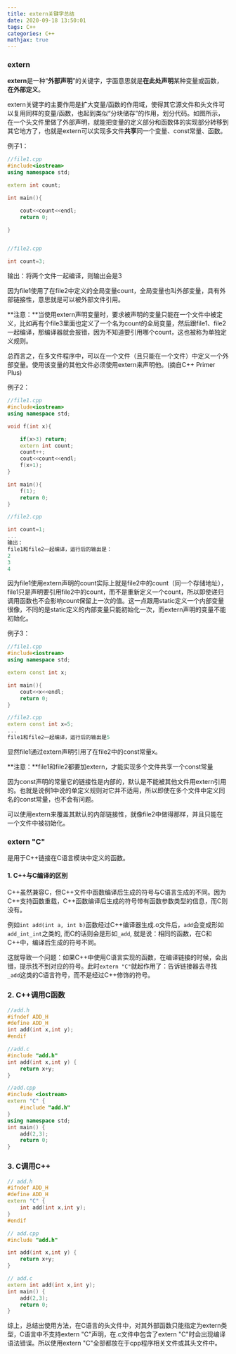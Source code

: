 ```yaml
---
title: extern关键字总结
date: 2020-09-18 13:50:01
tags: C++
categories: C++
mathjax: true
---
```

### extern

**extern**是一种“**外部声明**”的关键字，字面意思就是**在此处声明**某种变量或函数，**在外部定义**。

extern关键字的主要作用是扩大变量/函数的作用域，使得其它源文件和头文件可以复用同样的变量/函数，也起到类似“分块储存”的作用，划分代码。如图所示，在一个头文件里做了外部声明，就能把变量的定义部分和函数体的实现部分转移到其它地方了，也就是extern可以实现多文件**共享**同一个变量、const常量、函数。
<!--more-->
例子1：

```C++
//file1.cpp
#include<iostream>
using namespace std;

extern int count;

int main(){

	cout<<count<<endl;
	return 0;

}


//file2.cpp

int count=3;
```

输出：将两个文件一起编译，则输出会是3

因为file1使用了在file2中定义的全局变量count，全局变量也叫外部变量，具有外部链接性，意思就是可以被外部文件引用。

**注意：**当使用extern声明变量时，要求被声明的变量只能在一个文件中被定义，比如再有个file3里面也定义了一个名为count的全局变量，然后跟file1、file2一起编译，那编译器就会报错，因为不知道要引用哪个count，这也被称为单独定义规则。

总而言之，在多文件程序中，可以在一个文件（且只能在一个文件）中定义一个外部变量。使用该变量的其他文件必须使用extern来声明他。(摘自C++ Primer Plus)

例子2：

```C++
//file1.cpp
#include<iostream>
using namespace std;

void f(int x){

	if(x>3) return;
	extern int count;
	count++;
	cout<<count<<endl;
	f(x+1);
}

int main(){
	f(1);
	return 0;
}

//file2.cpp

int count=1;
...
输出：
file1和file2一起编译，运行后的输出是：
2
3
4
```

因为file1使用extern声明的count实际上就是file2中的count（同一个存储地址），file1只是声明要引用file2中的count，而不是重新定义一个count，所以即使递归调用函数也不会影响count保留上一次的值。这一点跟用static定义一个内部变量很像，不同的是static定义的内部变量只能初始化一次，而extern声明的变量不能初始化。

例子3：

```C++
//file1.cpp
#include<iostream>
using namespace std;

extern const int x;

int main(){
    cout<<x<<endl;
    return 0;
}

//file2.cpp
extern const int x=5;
...
file1和file2一起编译，运行后的输出是5
```

显然file1通过extern声明引用了在file2中的const常量x。

**注意：**file1和file2都要加extern，才能实现多个文件共享一个const常量

因为const声明的常量它的链接性是内部的，默认是不能被其他文件用extern引用的。也就是说例1中说的单定义规则对它并不适用，所以即使在多个文件中定义同名的const常量，也不会有问题。

可以使用extern来覆盖其默认的内部链接性，就像file2中做得那样，并且只能在一个文件中被初始化。

### extern "C"

是用于C++链接在C语言模块中定义的函数。

#### 1. C++与C编译的区别

C++虽然兼容C，但C++文件中函数编译后生成的符号与C语言生成的不同。因为C++支持函数重载，C++函数编译后生成的符号带有函数参数类型的信息，而C则没有。

例如`int add(int a, int b)`函数经过C++编译器生成.o文件后，`add`会变成形如`add_int_int`之类的, 而C的话则会是形如`_add`, 就是说：相同的函数，在C和C++中，编译后生成的符号不同。

这就导致一个问题：如果C++中使用C语言实现的函数，在编译链接的时候，会出错，提示找不到对应的符号。此时`extern "C"`就起作用了：告诉链接器去寻找`_add`这类的C语言符号，而不是经过C++修饰的符号。

### 2. C++调用C函数

```C++
//add.h
#ifndef ADD_H
#define ADD_H
int add(int x,int y);
#endif

//add.c
#include "add.h"
int add(int x,int y) {
    return x+y;
}

//add.cpp
#include <iostream>
extern "C" {
    #include "add.h"
}
using namespace std;
int main() {
    add(2,3);
    return 0;
}
```

### 3. C调用C++

```c++
// add.h
#ifndef ADD_H
#define ADD_H
extern "C" {
    int add(int x,int y);
}
#endif

// add.cpp
#include "add.h"

int add(int x,int y) {
    return x+y;
}

// add.c
extern int add(int x,int y);
int main() {
    add(2,3);
    return 0;
}
```

综上，总结出使用方法，在C语言的头文件中，对其外部函数只能指定为extern类型，C语言中不支持extern "C"声明，在.c文件中包含了extern "C"时会出现编译语法错误。所以使用extern "C"全部都放在于cpp程序相关文件或其头文件中。

